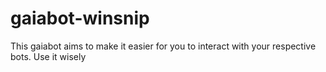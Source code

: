 # gaiabot-winsnip
This gaiabot aims to make it easier for you to interact with your respective bots. Use it wisely
